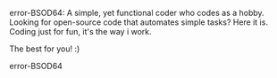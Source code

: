 error-BSOD64: A simple, yet functional coder who codes
as a hobby.
Looking for open-source code that automates simple tasks?
Here it is.
Coding just for fun, it's the way i work.

The best for you! :)

 error-BSOD64
